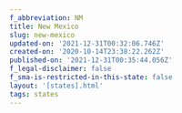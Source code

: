 ```yaml
---
f_abbreviation: NM
title: New Mexico
slug: new-mexico
updated-on: '2021-12-31T00:32:06.746Z'
created-on: '2020-10-14T23:38:22.262Z'
published-on: '2021-12-31T00:35:44.056Z'
f_legal-disclaimer: false
f_sma-is-restricted-in-this-state: false
layout: '[states].html'
tags: states
---
```



